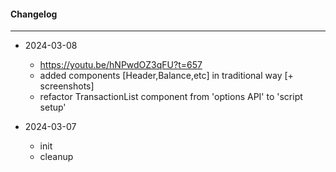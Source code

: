 #### Changelog #
*************************************

- 2024-03-08
    - https://youtu.be/hNPwdOZ3qFU?t=657
    - added components [Header,Balance,etc] in traditional way [+ screenshots]
    - refactor TransactionList component from 'options API' to 'script setup'

- 2024-03-07
    - init
    - cleanup
